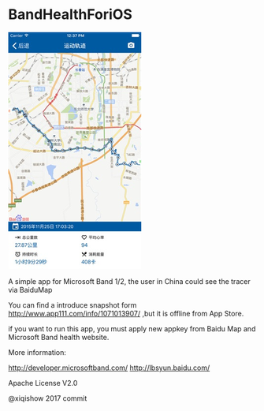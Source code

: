 # BandHealthForiOS

 ![image](https://github.com/xiqishow/BandHealthForiOS/blob/master/screenshots/1.jpg)

A simple app for Microsoft Band 1/2, the user in China could see the tracer via BaiduMap

You can find a introduce snapshot form http://www.app111.com/info/1071013907/ ,but it is offline from App Store.

if you want to run this app, you must apply new appkey from Baidu Map and Microsoft Band health website.

More information:

http://developer.microsoftband.com/
http://lbsyun.baidu.com/

Apache License V2.0

@xiqishow 2017 commit
